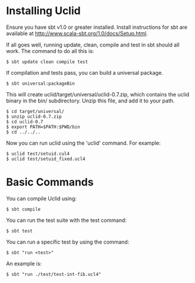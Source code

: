 # Installing Uclid

Ensure you have sbt v1.0 or greater installed. Install instructions 
for sbt are available at http://www.scala-sbt.org/1.0/docs/Setup.html.

If all goes well, running update, clean, compile and test in sbt should 
all work. The command to do all this is:

    $ sbt update clean compile test

If compilation and tests pass, you can build a universal package.

    $ sbt universal:packageBin

This will create uclid/target/universal/uclid-0.7.zip, which contains the uclid
binary in the bin/ subdirectory. Unzip this file, and add it to your path.

    $ cd target/universal/
    $ unzip uclid-0.7.zip
    $ cd uclid-0.7
    $ export PATH=$PATH:$PWD/bin
    $ cd ../../..

Now you can run uclid using the 'uclid' command. For example:

    $ uclid test/setuid.cul4
    $ uclid test/setuid_fixed.ucl4

# Basic Commands

You can compile Uclid using:

    $ sbt compile

You can run the test suite with the test command:

    $ sbt test

You can run a specific test by using the command:

    $ sbt "run <test>"

An example is:

    $ sbt "run ./test/test-int-fib.ucl4"

